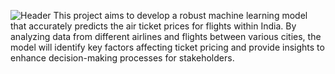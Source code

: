 ![Header](https://github.com/user-attachments/assets/57e12ebb-ade8-4294-a04a-e902a4f4e2cd)
This project aims to develop a robust machine learning model that accurately predicts the air ticket prices for flights within India. By analyzing data from different airlines and flights between various cities, the model will identify key factors affecting ticket pricing and provide insights to enhance decision-making processes for stakeholders.
